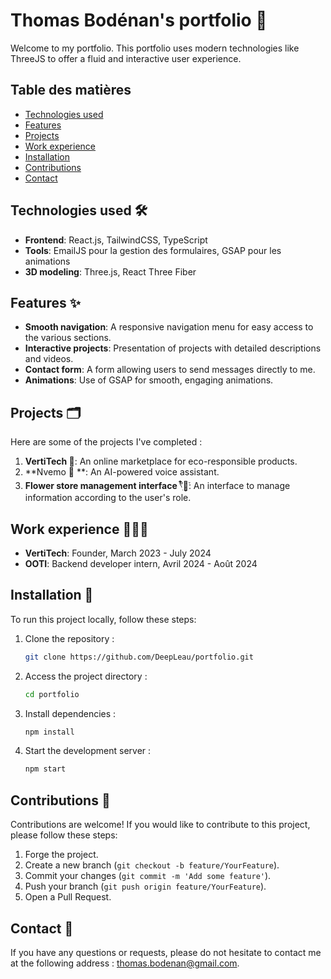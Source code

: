 # Thomas Bodénan's portfolio 💼

Welcome to my portfolio. This portfolio uses modern technologies like ThreeJS to offer a fluid and interactive user experience.

## Table des matières

- [Technologies used](#technologies-utilisées)
- [Features](#fonctionnalités)
- [Projects](#projets)
- [Work experience](#expérience-professionnelle)
- [Installation](#installation)
- [Contributions](#contributions)
- [Contact](#contact)

## Technologies used 🛠️

- **Frontend**: React.js, TailwindCSS, TypeScript
- **Tools**: EmailJS pour la gestion des formulaires, GSAP pour les animations
- **3D modeling**: Three.js, React Three Fiber

## Features ✨

- **Smooth navigation**: A responsive navigation menu for easy access to the various sections.
- **Interactive projects**: Presentation of projects with detailed descriptions and videos.
- **Contact form**: A form allowing users to send messages directly to me.
- **Animations**: Use of GSAP for smooth, engaging animations.

## Projects 🗂️

Here are some of the projects I've completed :

1. **VertiTech 💚**: An online marketplace for eco-responsible products.
2. **Nvemo 🤖 **: An AI-powered voice assistant.
3. **Flower store management interface 𓍢ִ໋🌷͙֒**: An interface to manage information according to the user's role.

## Work experience 👨🏻‍💻

- **VertiTech**: Founder, March 2023 - July 2024
- **OOTI**: Backend developer intern, Avril 2024 - Août 2024

## Installation 🔧

To run this project locally, follow these steps:

1. Clone the repository :
   ```bash
   git clone https://github.com/DeepLeau/portfolio.git
   ```
2. Access the project directory :
   ```bash
   cd portfolio
   ```
3. Install dependencies :
   ```bash
   npm install
   ```
4. Start the development server :
   ```bash
   npm start
   ```

## Contributions 🤝

Contributions are welcome! If you would like to contribute to this project, please follow these steps:

1. Forge the project.
2. Create a new branch (`git checkout -b feature/YourFeature`).
3. Commit your changes (`git commit -m 'Add some feature'`).
4. Push your branch (`git push origin feature/YourFeature`).
5. Open a Pull Request.

## Contact 📩

If you have any questions or requests, please do not hesitate to contact me at the following address : [thomas.bodenan@gmail.com](mailto:thomas.bodenan@gmail.com).

